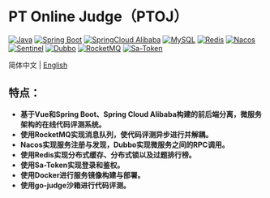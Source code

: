 # PT Online Judge（PTOJ）

[![Java](https://img.shields.io/badge/Java-11-informational)](http://openjdk.java.net/)
[![Spring Boot](https://img.shields.io/badge/Spring%20Boot-2.7.12.RELEASE-success)](https://spring.io/projects/spring-boot)
[![SpringCloud Alibaba](https://img.shields.io/badge/Spring%20Cloud%20Alibaba-2021.0.4.0-success)](https://spring.io/projects/spring-cloud-alibaba)
[![MySQL](https://img.shields.io/badge/MySQL-8.2.0-blue)](https://www.mysql.com/)
[![Redis](https://img.shields.io/badge/Redis-7.2-red)](https://redis.io/)
[![Nacos](https://img.shields.io/badge/Nacos-2.3.0-%23267DF7)](https://github.com/alibaba/nacos)
[![Sentinel](https://img.shields.io/badge/Sentinel-1.8.7-00FFFF)](https://github.com/alibaba/Sentinel)
[![Dubbo](https://img.shields.io/badge/Dubbo-3.2.4-red)](https://github.com/apache/dubbo)
[![RocketMQ](https://img.shields.io/badge/RocketMQ-5.2.0-yellow)](https://github.com/apache/rocketmq)
[![Sa-Token](https://img.shields.io/badge/SaToken-5.2.0-00FF00)](https://github.com/dromara/Sa-Token)

简体中文 | [English](./README-EN.md)

## 特点：
- **基于Vue和Spring Boot、Spring Cloud Alibaba构建的前后端分离，微服务架构的在线代码评测系统。**
- **使用RocketMQ实现消息队列，使代码评测异步进行并解耦。**
- **Nacos实现服务注册与发现，Dubbo实现微服务之间的RPC调用。**
- **使用Redis实现分布式缓存、分布式锁以及过题排行榜。**
- **使用Sa-Token实现登录和鉴权。**
- **使用Docker进行服务镜像构建与部署。**
- **使用go-judge沙箱进行代码评测。**

